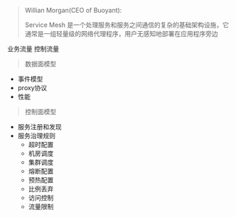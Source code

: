 
> Willian Morgan(CEO of Buoyant):
> 
> Service Mesh 是一个处理服务和服务之间通信的复杂的基础架构设施，它通常是一组轻量级的网络代理程序，用户无感知地部署在应用程序旁边

业务流量
控制流量



> 数据面模型

- 事件模型
- proxy协议
- 性能


> 控制面模型

- 服务注册和发现
- 服务治理规则
  - 超时配置
  - 机房调度
  - 集群调度
  - 熔断配置
  - 预热配置
  - 比例丢弃
  - 访问控制
  - 流量限制

